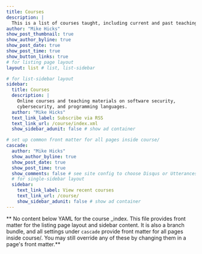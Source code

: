 ```yaml
---
title: Courses
description: |
  This is a list of courses taught, including current and past teaching activities.
author: "Mike Hicks"
show_post_thumbnail: true
show_author_byline: true
show_post_date: true
show_post_time: true
show_button_links: true
# for listing page layout
layout: list # list, list-sidebar

# for list-sidebar layout
sidebar:
  title: Courses
  description: |
    Online courses and teaching materials on software security,
    cybersecurity, and programming languages.
  author: "Mike Hicks"
  text_link_label: Subscribe via RSS
  text_link_url: /course/index.xml
  show_sidebar_adunit: false # show ad container

# set up common front matter for all pages inside course/
cascade:
  author: "Mike Hicks"
  show_author_byline: true
  show_post_date: true
  show_post_time: true
  show_comments: false # see site config to choose Disqus or Utterances
  # for single-sidebar layout
  sidebar:
    text_link_label: View recent courses
    text_link_url: /course/
    show_sidebar_adunit: false # show ad container
---
```


** No content below YAML for the course _index. This file provides front matter for the listing page layout and sidebar content. It is also a branch bundle, and all settings under `cascade` provide front matter for all pages inside course/. You may still override any of these by changing them in a page's front matter.**